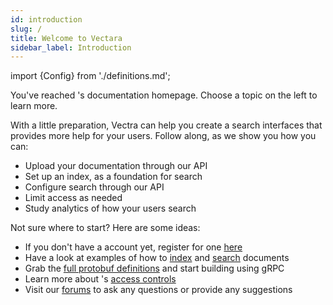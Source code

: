 ```yaml
---
id: introduction
slug: /
title: Welcome to Vectara
sidebar_label: Introduction
---
```


import {Config} from './definitions.md';

You've reached <Config v="names.product"/>'s documentation homepage.  Choose a topic on the left to learn more.

With a little preparation, Vectra can help you create a search interfaces that
provides more help for your users. Follow along, as we show you how you can:

- Upload your documentation through our API
- Set up an index, as a foundation for search
- Configure search through our API
- Limit access as needed
- Study analytics of how your users search

Not sure where to start?  Here are some ideas:
- If you don't have a <Config v="names.product"/> account yet, register for one [here](https://console.vectara.com/signup)
- Have a look at examples of how to [index](/docs/getting-started-samples/rest_index_document.py) and
[search](/docs/getting-started-samples/rest_query.py) documents
- Grab the [full protobuf definitions](/docs/protobuf-definitions) and start building using gRPC
- Learn more about <Config v="names.product"/>'s [access controls](/docs/console-ui/configure-server-access-to-corpus)
- Visit our [forums](https://discuss.vectara.com/) to ask any questions or provide any suggestions
